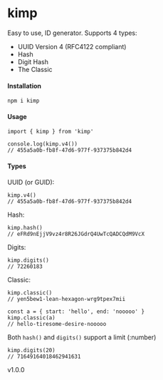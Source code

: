 
# kimp  

Easy to use, ID generator. Supports 4 types:

 - UUID Version 4 (RFC4122 compliant)
 - Hash
 - Digit Hash
 - The Classic
  
#### Installation  
  
```  
npm i kimp  
```  
  
#### Usage  
  
```  
import { kimp } from 'kimp'  
  
console.log(kimp.v4())  
// 455a5a0b-fb8f-47d6-977f-937375b842d4  
```  
  
#### Types  
  
UUID (or GUID):
```    
kimp.v4()  
// 455a5a0b-fb8f-47d6-977f-937375b842d4  
```  
Hash: 
```   
kimp.hash()  
// eFRd9nEjjV9vz4r8R26JGdrQ4UwTcQADCQdM9VcX  
```
Digits:
```
kimp.digits()
// 72260183
```
Classic:
```
kimp.classic()
// yen5bew1-lean-hexagon-wrg9tpex7mii

const a = { start: 'hello', end: 'nooooo' }
kimp.classic(a)
// hello-tiresome-desire-nooooo
```

Both `hash()` and `digits()` support a limit (:number)
```
kimp.digits(20)
// 71649164018462941631
```
v1.0.0
